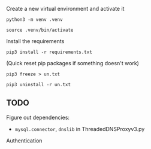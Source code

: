 Create a new virtual environment and activate it

`python3 -m venv .venv`

`source .venv/bin/activate`

Install the requirements

`pip3 install -r requirements.txt`

(Quick reset pip packages if something doesn't work)

`pip3 freeze > un.txt`

`pip3 uninstall -r un.txt`


## TODO
Figure out dependencies:
- `mysql.connector`, `dnslib` in ThreadedDNSProxyv3.py

Authentication